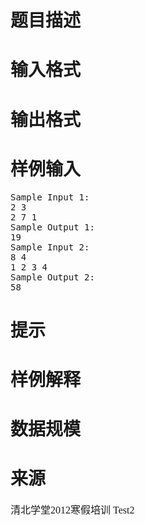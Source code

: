 

# 题目描述



# 输入格式



# 输出格式



# 样例输入


<pre>Sample Input 1:
2 3
2 7 1
Sample Output 1:
19
Sample Input 2:
8 4
1 2 3 4
Sample Output 2:
58
</pre>

# 提示



# 样例解释



# 数据规模



# 来源


<p>
	<span style="font-family:&#39;Microsoft YaHei&#39;;font-size:16px;">清北学堂2012寒假培训 Test2</span> 
</p>

